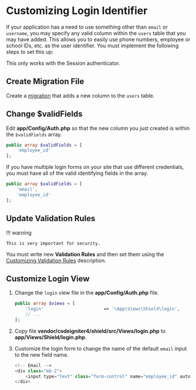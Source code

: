 # Customizing Login Identifier

If your application has a need to use something other than `email` or `username`, you may specify any valid column within the `users` table that you may have added. This allows you to easily use phone numbers, employee or school IDs, etc. as the user identifier. You must implement the following steps to set this up:

This only works with the Session authenticator.

## Create Migration File

Create a [migration](http://codeigniter.com/user_guide/dbmgmt/migration.html) that
adds a new column to the `users` table.

## Change $validFields

Edit **app/Config/Auth.php** so that the new column you just created is within the
`$validFields` array.

```php
public array $validFields = [
    'employee_id'
];
```

If you have multiple login forms on your site that use different credentials, you
must have all of the valid identifying fields in the array.

```php
public array $validFields = [
    'email',
    'employee_id'
];
```

## Update Validation Rules

!!! warning

    This is very important for security.

You must write new **Validation Rules** and then set them using the
[Customizing Validation Rules](./validation_rules.md#login) description.

## Customize Login View

1. Change the `login` view file in the **app/Config/Auth.php** file.

    ```php
    public array $views = [
        'login'                       => '\App\Views\Shield\login',
        // ...
    ];
    ```

2. Copy file **vendor/codeigniter4/shield/src/Views/login.php** to **app/Views/Shield/login.php**.
3. Customize the login form to change the name of the default `email` input to the new field name.

    ```php
    <!-- Email -->
    <div class="mb-2">
        <input type="text" class="form-control" name="employee_id" autocomplete="new-employee-id" placeholder="12345" value="<?= old('employee_id') ?>" required>
    </div>
    ```
